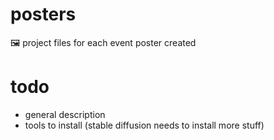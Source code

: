 # posters
🖼️ project files for each event poster created

# todo 
- general description
- tools to install (stable diffusion needs to install more stuff)
